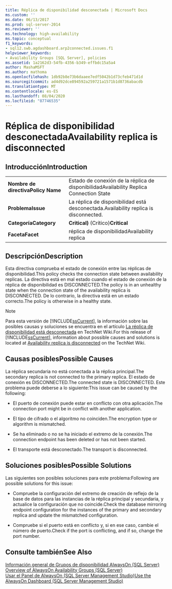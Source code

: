 ```yaml
---
title: Réplica de disponibilidad desconectada | Microsoft Docs
ms.custom: ''
ms.date: 06/13/2017
ms.prod: sql-server-2014
ms.reviewer: ''
ms.technology: high-availability
ms.topic: conceptual
f1_keywords:
- sql12.swb.agdashboard.arp2connected.issues.f1
helpviewer_keywords:
- Availability Groups [SQL Server], policies
ms.assetid: 1a2162d3-54fb-4356-b349-effbdc15a5a4
author: MashaMSFT
ms.author: mathoma
ms.openlocfilehash: 1db92b8e73b6daaee7edf5042b1d73cfeb471d1d
ms.sourcegitcommit: ad4d92dce894592a259721a1571b1d8736abacdb
ms.translationtype: MT
ms.contentlocale: es-ES
ms.lasthandoff: 08/04/2020
ms.locfileid: "87746535"
---
```

# <a name="availability-replica-is-disconnected"></a><span data-ttu-id="28a60-102">Réplica de disponibilidad desconectada</span><span class="sxs-lookup"><span data-stu-id="28a60-102">Availability replica is disconnected</span></span>
    
## <a name="introduction"></a><span data-ttu-id="28a60-103">Introducción</span><span class="sxs-lookup"><span data-stu-id="28a60-103">Introduction</span></span>  
  
|||  
|-|-|  
|<span data-ttu-id="28a60-104">**Nombre de directiva**</span><span class="sxs-lookup"><span data-stu-id="28a60-104">**Policy Name**</span></span>|<span data-ttu-id="28a60-105">Estado de conexión de la réplica de disponibilidad</span><span class="sxs-lookup"><span data-stu-id="28a60-105">Availability Replica Connection State</span></span>|  
|<span data-ttu-id="28a60-106">**Problema**</span><span class="sxs-lookup"><span data-stu-id="28a60-106">**Issue**</span></span>|<span data-ttu-id="28a60-107">La réplica de disponibilidad está desconectada.</span><span class="sxs-lookup"><span data-stu-id="28a60-107">Availability replica is disconnected.</span></span>|  
|<span data-ttu-id="28a60-108">**Categoría**</span><span class="sxs-lookup"><span data-stu-id="28a60-108">**Category**</span></span>|<span data-ttu-id="28a60-109">**Critical)** (Crítico)</span><span class="sxs-lookup"><span data-stu-id="28a60-109">**Critical**</span></span>|  
|<span data-ttu-id="28a60-110">**Faceta**</span><span class="sxs-lookup"><span data-stu-id="28a60-110">**Facet**</span></span>|<span data-ttu-id="28a60-111">réplica de disponibilidad</span><span class="sxs-lookup"><span data-stu-id="28a60-111">Availability replica</span></span>|  
  
## <a name="description"></a><span data-ttu-id="28a60-112">Descripción</span><span class="sxs-lookup"><span data-stu-id="28a60-112">Description</span></span>  
 <span data-ttu-id="28a60-113">Esta directiva comprueba el estado de conexión entre las réplicas de disponibilidad.</span><span class="sxs-lookup"><span data-stu-id="28a60-113">This policy checks the connection state between availability replicas.</span></span> <span data-ttu-id="28a60-114">La directiva está en mal estado cuando el estado de conexión de la réplica de disponibilidad es DISCONNECTED.</span><span class="sxs-lookup"><span data-stu-id="28a60-114">The policy is in an unhealthy state when the connection state of the availability replica is DISCONNECTED.</span></span> <span data-ttu-id="28a60-115">De lo contrario, la directiva está en un estado correcto.</span><span class="sxs-lookup"><span data-stu-id="28a60-115">The policy is otherwise in a healthy state.</span></span>  
  
> [!NOTE]  
>  <span data-ttu-id="28a60-116"> Para esta versión de [!INCLUDE[ssCurrent](../../../includes/sscurrent-md.md)], la información sobre las posibles causas y soluciones se encuentra en el artículo [La réplica de disponibilidad está desconectada](https://go.microsoft.com/fwlink/p/?LinkId=220857) en TechNet Wiki.</span><span class="sxs-lookup"><span data-stu-id="28a60-116">For this release of [!INCLUDE[ssCurrent](../../../includes/sscurrent-md.md)], information about possible causes and solutions is located at [Availability replica is disconnected](https://go.microsoft.com/fwlink/p/?LinkId=220857) on the TechNet Wiki.</span></span>  
  
## <a name="possible-causes"></a><span data-ttu-id="28a60-117">Causas posibles</span><span class="sxs-lookup"><span data-stu-id="28a60-117">Possible Causes</span></span>  
 <span data-ttu-id="28a60-118">La réplica secundaria no está conectada a la réplica principal.</span><span class="sxs-lookup"><span data-stu-id="28a60-118">The secondary replica is not connected to the primary replica.</span></span> <span data-ttu-id="28a60-119">El estado de conexión es DISCONNECTED.</span><span class="sxs-lookup"><span data-stu-id="28a60-119">The connected state is DISCONNECTED.</span></span> <span data-ttu-id="28a60-120">Este problema puede deberse a lo siguiente:</span><span class="sxs-lookup"><span data-stu-id="28a60-120">This issue can be caused by the following:</span></span>  
  
-   <span data-ttu-id="28a60-121">El puerto de conexión puede estar en conflicto con otra aplicación.</span><span class="sxs-lookup"><span data-stu-id="28a60-121">The connection port might be in conflict with another application.</span></span>  
  
-   <span data-ttu-id="28a60-122">El tipo de cifrado o el algoritmo no coinciden.</span><span class="sxs-lookup"><span data-stu-id="28a60-122">The encryption type or algorithm is mismatched.</span></span>  
  
-   <span data-ttu-id="28a60-123">Se ha eliminado o no se ha iniciado el extremo de la conexión.</span><span class="sxs-lookup"><span data-stu-id="28a60-123">The connection endpoint has been deleted or has not been started.</span></span>  
  
-   <span data-ttu-id="28a60-124">El transporte está desconectado.</span><span class="sxs-lookup"><span data-stu-id="28a60-124">The transport is disconnected.</span></span>  
  
## <a name="possible-solutions"></a><span data-ttu-id="28a60-125">Soluciones posibles</span><span class="sxs-lookup"><span data-stu-id="28a60-125">Possible Solutions</span></span>  
 <span data-ttu-id="28a60-126">Las siguientes son posibles soluciones para este problema:</span><span class="sxs-lookup"><span data-stu-id="28a60-126">Following are possible solutions for this issue:</span></span>  
  
-   <span data-ttu-id="28a60-127">Compruebe la configuración del extremo de creación de reflejo de la base de datos para las instancias de la réplica principal y secundaria, y actualice la configuración que no coincide.</span><span class="sxs-lookup"><span data-stu-id="28a60-127">Check the database mirroring endpoint configuration for the instances of the primary and secondary replica and update the mismatched configuration.</span></span>  
  
-   <span data-ttu-id="28a60-128">Compruebe si el puerto está en conflicto y, si en ese caso, cambie el número de puerto.</span><span class="sxs-lookup"><span data-stu-id="28a60-128">Check if the port is conflicting, and if so, change the port number.</span></span>  
  
## <a name="see-also"></a><span data-ttu-id="28a60-129">Consulte también</span><span class="sxs-lookup"><span data-stu-id="28a60-129">See Also</span></span>  
 <span data-ttu-id="28a60-130">[Información general de Grupos de disponibilidad AlwaysOn &#40;SQL Server&#41;](overview-of-always-on-availability-groups-sql-server.md) </span><span class="sxs-lookup"><span data-stu-id="28a60-130">[Overview of AlwaysOn Availability Groups &#40;SQL Server&#41;](overview-of-always-on-availability-groups-sql-server.md) </span></span>  
 [<span data-ttu-id="28a60-131">Usar el Panel de AlwaysOn &#40;SQL Server Management Studio&#41;</span><span class="sxs-lookup"><span data-stu-id="28a60-131">Use the AlwaysOn Dashboard &#40;SQL Server Management Studio&#41;</span></span>](use-the-always-on-dashboard-sql-server-management-studio.md)  
  
  
